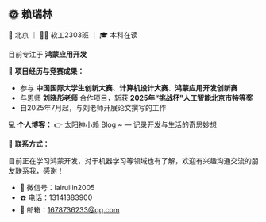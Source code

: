 ## 🌞 赖瑞林

📍 北京 ｜ 🧑‍💻 软工2303班 ｜ 🎓 本科在读

目前专注于 **鸿蒙应用开发**

🧠 **项目经历与竞赛成果：**

- 参与 **中国国际大学生创新大赛**、**计算机设计大赛**、**鸿蒙应用开发创新赛**
- 与恩师 **刘晓彤老师** 合作项目，斩获 **2025年“挑战杯”人工智能北京市特等奖**
- 自2025年7月起，与刘老师开展论文撰写的工作

💻 **个人博客：**
👉 [太阳神小赖 Blog ~](https://andy-lucky2005.github.io/) — 记录开发与生活的奇思妙想

📝  **联系方式：**

目前正在学习鸿蒙开发，对于机器学习等领域也有了解，欢迎有兴趣沟通交流的朋友联系我，感谢！

- 📱 微信号：lairuilin2005
- ☎️ 电话：13141383900
- 📧 邮箱：1678736233@qq.com
